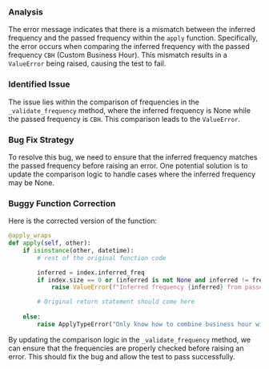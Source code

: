 ### Analysis
The error message indicates that there is a mismatch between the inferred frequency and the passed frequency within the `apply` function. Specifically, the error occurs when comparing the inferred frequency with the passed frequency `CBH` (Custom Business Hour). This mismatch results in a `ValueError` being raised, causing the test to fail.

### Identified Issue
The issue lies within the comparison of frequencies in the `_validate_frequency` method, where the inferred frequency is None while the passed frequency is `CBH`. This comparison leads to the `ValueError`.

### Bug Fix Strategy
To resolve this bug, we need to ensure that the inferred frequency matches the passed frequency before raising an error. One potential solution is to update the comparison logic to handle cases where the inferred frequency may be None.

### Buggy Function Correction
Here is the corrected version of the function:
```python
@apply_wraps
def apply(self, other):
    if isinstance(other, datetime):
        # rest of the original function code

        inferred = index.inferred_freq
        if index.size == 0 or (inferred is not None and inferred != freq.freqstr):
            raise ValueError(f"Inferred frequency {inferred} from passed values does not conform to passed frequency {freq.freqstr}")

        # Original return statement should come here
        
    else:
        raise ApplyTypeError("Only know how to combine business hour with datetime")
```

By updating the comparison logic in the `_validate_frequency` method, we can ensure that the frequencies are properly checked before raising an error. This should fix the bug and allow the test to pass successfully.